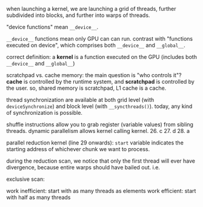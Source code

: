when launching a kernel, we are launching a grid of threads, further subdivided into blocks, and further into warps of threads.

"device functions" mean `__device__`. 

`__device__` functions mean only GPU can can run. contrast with "functions executed on device", which comprises both `__device__` and `__global__`.

correct definition: a **kernel** is a function executed on the GPU (includes both `__device__` and `__global__`)

scratchpad vs. cache memory: the main question is "who controls it"? **cache** is controlled by the runtime system, and **scratchpad** is controlled by the user. so, shared memory is scratchpad, L1 cache is a cache.

thread synchronization are available at both grid level (with `deviceSynchronize`) and block level (with `__syncthreads()`). today, any kind of synchronization is possible.

shuffle instructions allow you to grab register (variable values) from sibling threads. dynamic parallelism allows kernel calling kernel.
26. c
27. d
28. a

parallel reduction kernel (line 29 onwards): `start` variable indicates the starting address of whichever chunk we want to process.

during the reduction scan, we notice that only the first thread will ever have divergence, because entire warps should have bailed out. i.e. 

exclusive scan:

work inefficient: start with as many threads as elements
work efficient: start with half as many threads